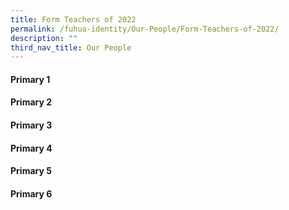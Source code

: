 ```yaml
---
title: Form Teachers of 2022
permalink: /fuhua-identity/Our-People/Form-Teachers-of-2022/
description: ""
third_nav_title: Our People
---
```

#### **Primary 1**

#### **Primary 2**

#### **Primary 3**

#### **Primary 4**

#### **Primary 5**

#### **Primary 6**


